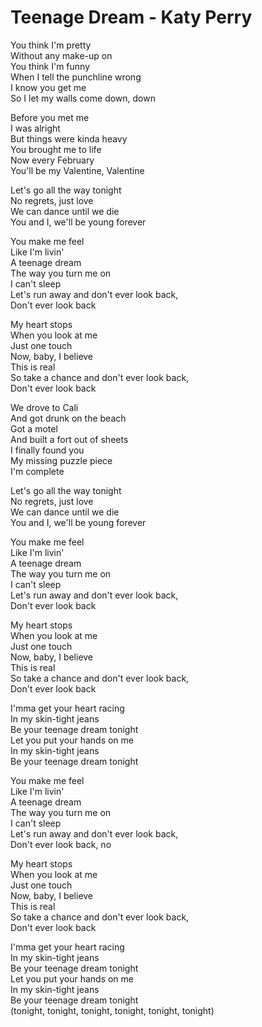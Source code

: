 # Teenage Dream - Katy Perry

You think I'm pretty\
Without any make-up on\
You think I'm funny\
When I tell the punchline wrong\
I know you get me\
So I let my walls come down, down

Before you met me\
I was alright\
But things were kinda heavy\
You brought me to life\
Now every February\
You'll be my Valentine, Valentine

Let's go all the way tonight\
No regrets, just love\
We can dance until we die\
You and I, we'll be young forever

You make me feel\
Like I'm livin'\
A teenage dream\
The way you turn me on\
I can't sleep\
Let's run away and don't ever look back,\
Don't ever look back

My heart stops\
When you look at me\
Just one touch\
Now, baby, I believe\
This is real\
So take a chance and don't ever look back,\
Don't ever look back

We drove to Cali\
And got drunk on the beach\
Got a motel\
And built a fort out of sheets\
I finally found you\
My missing puzzle piece\
I'm complete

Let's go all the way tonight\
No regrets, just love\
We can dance until we die\
You and I, we'll be young forever

You make me feel\
Like I'm livin'\
A teenage dream\
The way you turn me on\
I can't sleep\
Let's run away and don't ever look back,\
Don't ever look back

My heart stops\
When you look at me\
Just one touch\
Now, baby, I believe\
This is real\
So take a chance and don't ever look back,\
Don't ever look back

I'mma get your heart racing\
In my skin-tight jeans\
Be your teenage dream tonight\
Let you put your hands on me\
In my skin-tight jeans\
Be your teenage dream tonight

You make me feel\
Like I'm livin'\
A teenage dream\
The way you turn me on\
I can't sleep\
Let's run away and don't ever look back,\
Don't ever look back, no

My heart stops\
When you look at me\
Just one touch\
Now, baby, I believe\
This is real\
So take a chance and don't ever look back,\
Don't ever look back

I'mma get your heart racing\
In my skin-tight jeans\
Be your teenage dream tonight\
Let you put your hands on me\
In my skin-tight jeans\
Be your teenage dream tonight\
(tonight, tonight, tonight, tonight, tonight, tonight)